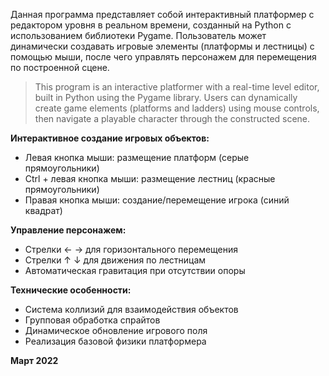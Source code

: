 Данная программа представляет собой интерактивный платформер с редактором уровня в реальном времени, созданный на Python с использованием библиотеки Pygame. Пользователь может динамически создавать игровые элементы (платформы и лестницы) с помощью мыши, после чего управлять персонажем для перемещения по построенной сцене.

> This program is an interactive platformer with a real-time level editor, built in Python using the Pygame library. Users can dynamically create game elements (platforms and ladders) using mouse controls, then navigate a playable character through the constructed scene.

__Интерактивное создание игровых объектов:__
+ Левая кнопка мыши: размещение платформ (серые прямоугольники)
+ Ctrl + левая кнопка мыши: размещение лестниц (красные прямоугольники)
+ Правая кнопка мыши: создание/перемещение игрока (синий квадрат)

__Управление персонажем:__
+ Стрелки ← → для горизонтального перемещения
+ Стрелки ↑ ↓ для движения по лестницам
+ Автоматическая гравитация при отсутствии опоры

__Технические особенности:__
+ Система коллизий для взаимодействия объектов
+ Групповая обработка спрайтов
+ Динамическое обновление игрового поля
+ Реализация базовой физики платформера

__Март 2022__
